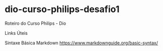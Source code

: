 # dio-curso-philips-desafio1
Roteiro do Curso Philips - Dio

Links Úteis

Sintaxe Básica Markdown https://www.markdownguide.org/basic-syntax/
